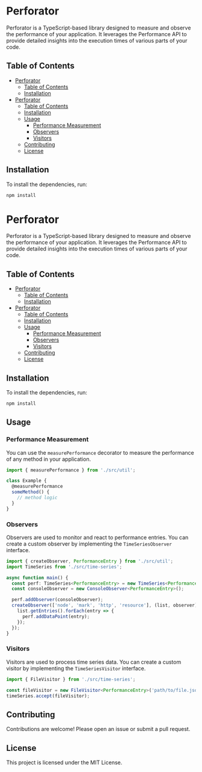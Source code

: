 # Perforator

Perforator is a TypeScript-based library designed to measure and observe the performance of your application. It leverages the Performance API to provide detailed insights into the execution times of various parts of your code.

## Table of Contents

- [Perforator](#perforator)
  - [Table of Contents](#table-of-contents)
  - [Installation](#installation)
- [Perforator](#perforator-1)
  - [Table of Contents](#table-of-contents-1)
  - [Installation](#installation-1)
  - [Usage](#usage)
    - [Performance Measurement](#performance-measurement)
    - [Observers](#observers)
    - [Visitors](#visitors)
  - [Contributing](#contributing)
  - [License](#license)

## Installation

To install the dependencies, run:

```sh
npm install
```

# Perforator

Perforator is a TypeScript-based library designed to measure and observe the performance of your application. It leverages the Performance API to provide detailed insights into the execution times of various parts of your code.

## Table of Contents

- [Perforator](#perforator)
  - [Table of Contents](#table-of-contents)
  - [Installation](#installation)
- [Perforator](#perforator-1)
  - [Table of Contents](#table-of-contents-1)
  - [Installation](#installation-1)
  - [Usage](#usage)
    - [Performance Measurement](#performance-measurement)
    - [Observers](#observers)
    - [Visitors](#visitors)
  - [Contributing](#contributing)
  - [License](#license)

## Installation

To install the dependencies, run:

```sh
npm install
```

## Usage

### Performance Measurement

You can use the `measurePerformance` decorator to measure the performance of any method in your application.

```ts
import { measurePerformance } from './src/util';

class Example {
  @measurePerformance
  someMethod() {
    // method logic
  }
}
```

### Observers

Observers are used to monitor and react to performance entries. You can create a custom observer by implementing the `TimeSeriesObserver` interface.

```ts
import { createObserver, PerformanceEntry } from './src/util';
import TimeSeries from './src/time-series';

async function main() {
  const perf: TimeSeries<PerformanceEntry> = new TimeSeries<PerformanceEntry>();
  const consoleObserver = new ConsoleObserver<PerformanceEntry>();

  perf.addObserver(consoleObserver);
  createObserver(['node', 'mark', 'http', 'resource'], (list, observer) => {
    list.getEntries().forEach(entry => {
      perf.addDataPoint(entry);
    });
  });
}
```

### Visitors

Visitors are used to process time series data. You can create a custom visitor by implementing the `TimeSeriesVisitor` interface.

```ts
import { FileVisitor } from './src/time-series';

const fileVisitor = new FileVisitor<PerformanceEntry>('path/to/file.json');
timeSeries.accept(fileVisitor);
```

## Contributing

Contributions are welcome! Please open an issue or submit a pull request.

## License

This project is licensed under the MIT License.
